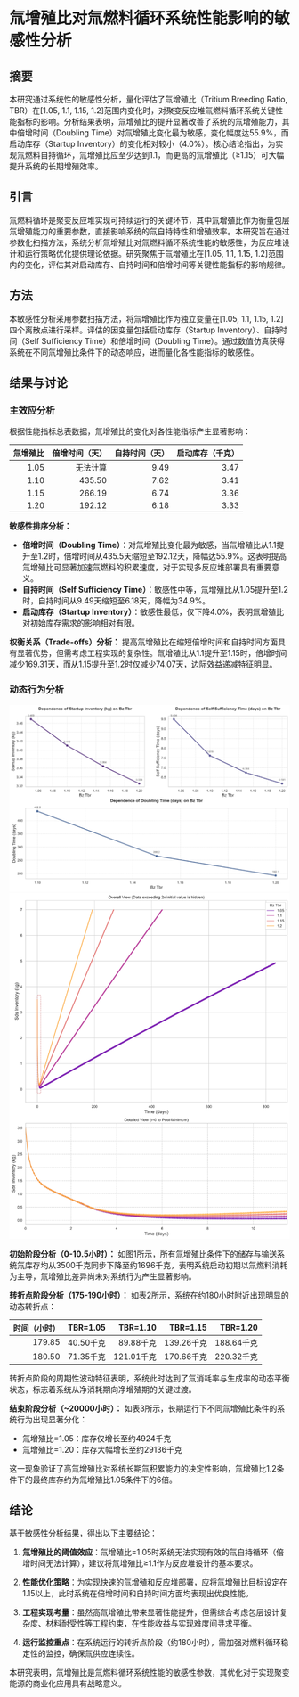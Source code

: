 # 氚增殖比对氚燃料循环系统性能影响的敏感性分析

## 摘要

本研究通过系统性的敏感性分析，量化评估了氚增殖比（Tritium Breeding Ratio, TBR）在[1.05, 1.1, 1.15, 1.2]范围内变化时，对聚变反应堆氚燃料循环系统关键性能指标的影响。分析结果表明，氚增殖比的提升显著改善了系统的氚增殖能力，其中倍增时间（Doubling Time）对氚增殖比变化最为敏感，变化幅度达55.9%，而启动库存（Startup Inventory）的变化相对较小（4.0%）。核心结论指出，为实现氚燃料自持循环，氚增殖比应至少达到1.1，而更高的氚增殖比（≥1.15）可大幅提升系统的长期增殖效率。

## 引言

氚燃料循环是聚变反应堆实现可持续运行的关键环节，其中氚增殖比作为衡量包层氚增殖能力的重要参数，直接影响系统的氚自持特性和增殖效率。本研究旨在通过参数化扫描方法，系统分析氚增殖比对氚燃料循环系统性能的敏感性，为反应堆设计和运行策略优化提供理论依据。研究聚焦于氚增殖比在[1.05, 1.1, 1.15, 1.2]范围内的变化，评估其对启动库存、自持时间和倍增时间等关键性能指标的影响规律。

## 方法

本敏感性分析采用参数扫描方法，将氚增殖比作为独立变量在[1.05, 1.1, 1.15, 1.2]四个离散点进行采样。评估的因变量包括启动库存（Startup Inventory）、自持时间（Self Sufficiency Time）和倍增时间（Doubling Time）。通过数值仿真获得系统在不同氚增殖比条件下的动态响应，进而量化各性能指标的敏感性。

## 结果与讨论

### 主效应分析

根据性能指标总表数据，氚增殖比的变化对各性能指标产生显著影响：

| 氚增殖比 | 倍增时间（天） | 自持时间（天） | 启动库存（千克） |
|---------:|-----------------------:|-------------------------------:|-------------------------:|
| 1.05 | 无法计算 | 9.49 | 3.47 |
| 1.10 | 435.50 | 7.62 | 3.41 |
| 1.15 | 266.19 | 6.74 | 3.36 |
| 1.20 | 192.12 | 6.18 | 3.33 |

**敏感性排序分析：**
- **倍增时间（Doubling Time）**：对氚增殖比变化最为敏感，当氚增殖比从1.1提升至1.2时，倍增时间从435.5天缩短至192.12天，降幅达55.9%。这表明提高氚增殖比可显著加速氚燃料的积累速度，对于实现多反应堆部署具有重要意义。
- **自持时间（Self Sufficiency Time）**：敏感性中等，氚增殖比从1.05提升至1.2时，自持时间从9.49天缩短至6.18天，降幅为34.9%。
- **启动库存（Startup Inventory）**：敏感性最低，仅下降4.0%，表明氚增殖比对初始库存需求的影响相对有限。

**权衡关系（Trade-offs）分析：**
提高氚增殖比在缩短倍增时间和自持时间方面具有显著优势，但需考虑工程实现的复杂性。氚增殖比从1.1提升至1.15时，倍增时间减少169.31天，而从1.15提升至1.2时仅减少74.07天，边际效益递减特征明显。

### 动态行为分析

![储存与输送系统氚库存动态响应](combined_analysis_plots.svg)
![氚增殖比扫描分析](sweep_sds_inventory_vs_bz_TBR.svg)

**初始阶段分析（0-10.5小时）：**
如图1所示，所有氚增殖比条件下的储存与输送系统氚库存均从3500千克同步下降至约1696千克，表明系统启动初期以氚燃料消耗为主导，氚增殖比差异尚未对系统行为产生显著影响。

**转折点阶段分析（175-190小时）：**
如表2所示，系统在约180小时附近出现明显的动态转折点：

| 时间（小时） | TBR=1.05 | TBR=1.10 | TBR=1.15 | TBR=1.20 |
|------------:|---------:|---------:|---------:|---------:|
| 179.85 | 40.50千克 | 89.88千克 | 139.26千克 | 188.64千克 |
| 180.50 | 71.35千克 | 121.01千克 | 170.66千克 | 220.32千克 |

转折点阶段的周期性波动特征表明，系统此时达到了氚消耗率与生成率的动态平衡状态，标志着系统从净消耗期向净增殖期的关键过渡。

**结束阶段分析（~20000小时）：**
如表3所示，长期运行下不同氚增殖比条件的系统行为出现显著分化：
- 氚增殖比=1.05：库存仅增长至约4924千克
- 氚增殖比=1.20：库存大幅增长至约29136千克

这一现象验证了高氚增殖比对系统长期氚积累能力的决定性影响，氚增殖比1.2条件下的最终库存约为氚增殖比1.05条件下的6倍。

## 结论

基于敏感性分析结果，得出以下主要结论：

1. **氚增殖比的阈值效应**：氚增殖比=1.05时系统无法实现有效的氚自持循环（倍增时间无法计算），建议将氚增殖比≥1.1作为反应堆设计的基本要求。

2. **性能优化策略**：为实现快速的氚增殖和反应堆部署，应将氚增殖比目标设定在1.15以上，此时系统在倍增时间和自持时间方面均表现出优良性能。

3. **工程实现考量**：虽然高氚增殖比带来显著性能提升，但需综合考虑包层设计复杂度、材料耐受性等工程约束，在性能收益与实现难度间寻求平衡。

4. **运行监控重点**：在系统运行的转折点阶段（约180小时），需加强对燃料循环稳定性的监控，确保氚供应连续性。

本研究表明，氚增殖比是氚燃料循环系统性能的敏感性参数，其优化对于实现聚变能源的商业化应用具有战略意义。